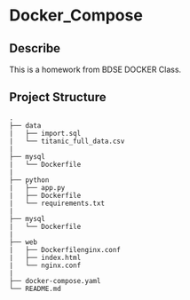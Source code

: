 # Docker_Compose

## Describe 
This is a homework from BDSE DOCKER Class. 



## Project Structure
```
.
├── data
|   ├── import.sql
|   └── titanic_full_data.csv
|
├── mysql
|   └── Dockerfile
|
├── python
|   ├── app.py
|   ├── Dockerfile
|   └── requirements.txt
|
├── mysql
|   └── Dockerfile
|
├── web
|   ├── Dockerfilenginx.conf
|   ├── index.html
|   └── nginx.conf
|
├── docker-compose.yaml
└── README.md
    
```

